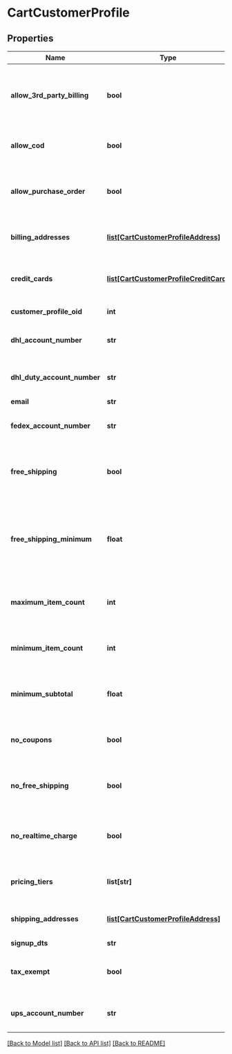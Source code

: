# CartCustomerProfile

## Properties
Name | Type | Description | Notes
------------ | ------------- | ------------- | -------------
**allow_3rd_party_billing** | **bool** | True if profile is allowed to bill to their 3rd party shipping account | [optional] 
**allow_cod** | **bool** | True if this profile is allowed to use a COD | [optional] 
**allow_purchase_order** | **bool** | True if this profile is allowed to use a purchase order | [optional] 
**billing_addresses** | [**list[CartCustomerProfileAddress]**](CartCustomerProfileAddress.md) | Billing addresses on file for this profile | [optional] 
**credit_cards** | [**list[CartCustomerProfileCreditCard]**](CartCustomerProfileCreditCard.md) | Credit cards on file for this profile (masked) | [optional] 
**customer_profile_oid** | **int** | Unique identifier | [optional] 
**dhl_account_number** | **str** | DHL account number on file | [optional] 
**dhl_duty_account_number** | **str** | DHL duty account number on file | [optional] 
**email** | **str** | Email | [optional] 
**fedex_account_number** | **str** | FedEx account number on file | [optional] 
**free_shipping** | **bool** | True if this profile always qualifies for free shipping | [optional] 
**free_shipping_minimum** | **float** | The minimum amount that this profile has to purchase to qualify for free shipping | [optional] 
**maximum_item_count** | **int** | Maximum item count this profile can purchase | [optional] 
**minimum_item_count** | **int** | Minimum item count this profile must purchase | [optional] 
**minimum_subtotal** | **float** | Minimum subtotal this profile must purchase | [optional] 
**no_coupons** | **bool** | True if this profile is prevented from using coupons | [optional] 
**no_free_shipping** | **bool** | True if this profile is never given free shipping | [optional] 
**no_realtime_charge** | **bool** | True if this customers orders are not charged in real-time | [optional] 
**pricing_tiers** | **list[str]** | Pricing tier names this profile qualifies for | [optional] 
**shipping_addresses** | [**list[CartCustomerProfileAddress]**](CartCustomerProfileAddress.md) | Shipping addresses on file for this profile | [optional] 
**signup_dts** | **str** | Signup date | [optional] 
**tax_exempt** | **bool** | True if this profile is exempt from sales tax | [optional] 
**ups_account_number** | **str** | UPS account number on file | [optional] 

[[Back to Model list]](../README.md#documentation-for-models) [[Back to API list]](../README.md#documentation-for-api-endpoints) [[Back to README]](../README.md)



